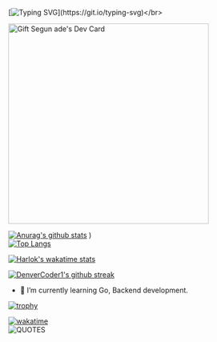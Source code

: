 
<!--
**giftade/giftade** is a ✨ _special_ ✨ repository because its `README.md` (this file) appears on your GitHub profile.
[![Typing SVG](https://readme-typing-svg.herokuapp.com/?lines=First+line+of+text;Second+line+of+text)](https://git.io/typing-svg)
Here are some ideas to get you started:

- 🔭 I’m currently working on ...
- 🌱 I’m currently learning ...
- 👯 I’m looking to collaborate on ...
- 🤔 I’m looking for help with ...
- 💬 Ask me about ...
- 📫 How to reach me: ...
##😄 Pronouns: he/him
- ⚡ Fun fact: ...
-->
[![Typing SVG](https://readme-typing-svg.herokuapp.com?font=Fira+Code&duration=3000&pause=1000&color=2418F7&width=500&height=100&lines=Hi%2C+I'm+Segun+%F0%9F%98%87;I'm+a+backend+developer+%F0%9F%98%81;I+use+Golang.)](https://git.io/typing-svg)</br>

<a href="https://app.daily.dev/giftsegunade"><img src="https://api.daily.dev/devcards/8833fa2c69414f72b7a92b4b46ce396b.png?r=t2j" width="400" alt="Gift Segun ade's Dev Card"/></a></br>

[![Anurag's github stats](https://github-readme-stats.vercel.app/api?username=giftade&theme=blue-green)](https://github.com/anuraghazra/github-readme-stats)
)</br>
[![Top Langs](https://github-readme-stats.vercel.app/api/top-langs/?username=giftade&layout=donut-vertical)](https://github.com/anuraghazra/github-readme-stats)</br>

[![Harlok's wakatime stats](https://github-readme-stats.vercel.app/api/wakatime?username=Segzy)](https://github.com/anuraghazra/github-readme-stats)</br>

[![DenverCoder1's github streak](https://github-readme-streak-stats.herokuapp.com/?user=giftade&theme=blue-green)](https://github.com/DenverCoder1/github-readme-streak-stats)</br>

- 🌱 I’m currently learning Go, Backend development.</br>

[![trophy](https://github-profile-trophy.vercel.app/?username=giftade)](https://github.com/ryo-ma/github-profile-trophy)</br>

[![wakatime](https://wakatime.com/badge/user/ad83083a-6ceb-4052-accc-986f394d84d4.svg)](https://wakatime.com/@ad83083a-6ceb-4052-accc-986f394d84d4)</br>
![QUOTES](https://quotier.vercel.app/quote)</br>


